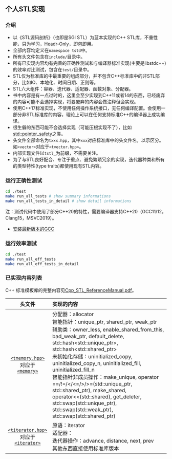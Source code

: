 ## 个人STL实现

### 介绍
- 以《STL源码剖析》（也即是SGI STL）为蓝本实现的C++ STL库，不重性能，只为学习，Headr-Only，即包即用。
- 全部内容均定义在`namespace tstd`中。
- 所有头文件包含在`include/`目录中。
- 所有已实现内容均有完善的正确性测试和与编译器标准实现(主要是libstdc++)的效率对比测试，包含在`test/`目录中。
- STL仅为标准库的中最重要的组成部分，并不包含C++标准库中的非STL部分，比如IO、本地化、时间日期、正则等。
- STL六大组件：容器、迭代器、适配器、函数对象、分配器。
- 书中内容是有一点过时的，这里会至少实现到C++11或者14的东西，已经废弃的内容可能不会选择实现，将要废弃的内容会做注释但会实现。
- 使用C++17标准实现，不使用任何操作系统接口，无任何编译配置。会使用一部分非STL标准库的内容，理论上可以在任何支持标准C++的编译器上成功编译。
- 很生僻的东西可能不会选择实现（可能压根实现不了），比如[std::pointer_safety](https://zh.cppreference.com/w/cpp/memory/gc/pointer_safety)之类。
- 头文件全部命名为`txxx.hpp`，其中`xxx`对应标准库中的头文件名，以示区分。如`<vector>`对应于`<tvector.hpp>`。
- 内部实现文件以`tstl_`为前缀，不需要关注。
- 为了与STL良好配合、专注于重点、避免繁琐冗余的实现，迭代器种类和所有的类型特性(type traits)都使用现有STL内容。

### 运行正确性测试

```sh
cd ./test
make run_all_tests # show summary informations
make run_all_tests_in_detail # show detail informations
```
注：测试代码中使用了部分C++20的特性，需要编译器支持C++20（GCC11/12，Clang15，MSVC2019）。
- [安装最新版本的GCC](https://github.com/tch0/notes/blob/master/CppToolChain.md)

### 运行效率测试
```sh
cd ./test
make run_all_eff_tests
make run_all_eff_tests_in_detail
```

### 已实现内容列表

C++ 标准模板库的完整内容见[Cpp_STL_ReferenceManual.pdf](https://www.cppreference.com/Cpp_STL_ReferenceManual.pdf)。

|头文件|实现的内容|
|:-:|:-
|[`<tmemory.hpp>`](https://github.com/tch0/MySTL/blob/master/include/tmemory.hpp)<br/>对应于<br/>[`<memory>`](https://zh.cppreference.com/w/cpp/header/memory)|分配器：allocator <br/>智能指针：unique_ptr, shared_ptr, weak_ptr <br/>辅助类：owner_less, enable_shared_from_this, bad_weak_ptr, default_delete, std::hash\<std::unique_ptr\>, std::hash\<std::shared_ptr\> <br/>未初始化存储：uninitialized_copy, uninitialized_copy_n, uninitialized_fill, uninitialized_fill_n <br/>智能指针非成员操作：make_unique, operator ==/!=/</<=/>/>=(std::unique_ptr, std::shared_ptr), make_shared, operator<<(std::shared), get_deleter, std::swap(std::unique_ptr), std::swap(std::weak_ptr), std::swap(std::shared_ptr)
|[`<titerator.hpp>`](https://github.com/tch0/MySTL/blob/master/include/titerator.hpp)<br/>对应于<br/>[`<iterator>`](https://zh.cppreference.com/w/cpp/header/iterator)|原语：iterator <br/>适配器：<br/>迭代器操作：advance, distance, next, prev<br/>其他东西直接使用标准库版本
